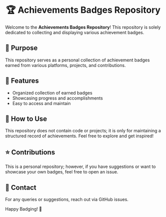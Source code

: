 
  <h1 align="center">🏆 Achievements Badges Repository</h1>
  <p>Welcome to the <strong>Achievements Badges Repository</strong>! This repository is solely dedicated to collecting and displaying various achievement badges.</p>
  
  <h2>📌 Purpose</h2>
  <p>This repository serves as a personal collection of achievement badges earned from various platforms, projects, and contributions.</p>
  
  <h2>🎯 Features</h2>
  <ul>
      <li>Organized collection of earned badges</li>
      <li>Showcasing progress and accomplishments</li>
      <li>Easy to access and maintain</li>
  </ul>
  
  <h2>📂 How to Use</h2>
  <p>This repository does not contain code or projects; it is only for maintaining a structured record of achievements. Feel free to explore and get inspired!</p>
  
  <h2>⭐ Contributions</h2>
  <p>This is a personal repository; however, if you have suggestions or want to showcase your own badges, feel free to open an issue.</p>
  
  <h2>📧 Contact</h2>
  <p>For any queries or suggestions, reach out via GitHub issues.</p>
  
  <p>Happy Badging! 🚀</p>
